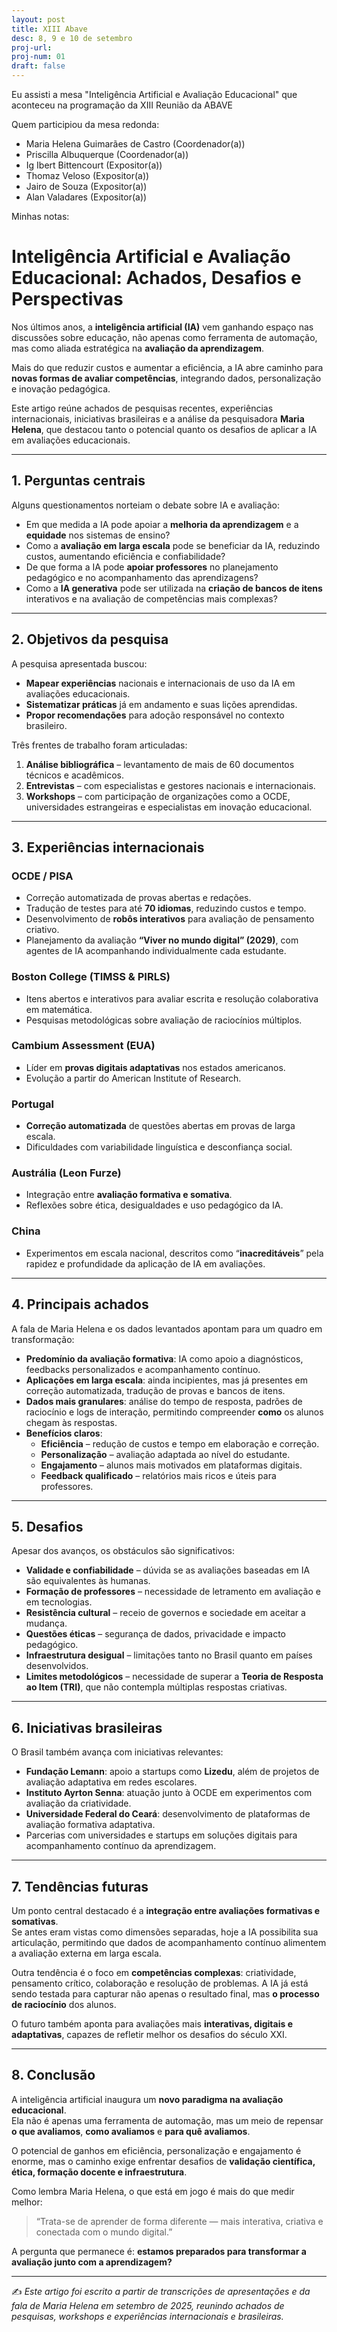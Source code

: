 ```yaml
---
layout: post
title: XIII Abave
desc: 8, 9 e 10 de setembro
proj-url:
proj-num: 01
draft: false
---
```



Eu assisti a mesa "Inteligência Artificial e Avaliação Educacional" que aconteceu na programação da XIII Reunião da ABAVE

Quem participiou da mesa redonda: 

- Maria Helena Guimarães de Castro (Coordenador(a))
- Priscilla Albuquerque (Coordenador(a))
- Ig Ibert Bittencourt (Expositor(a))
- Thomaz Veloso (Expositor(a))
- Jairo de Souza (Expositor(a))
- Alan Valadares (Expositor(a))

Minhas notas:

# Inteligência Artificial e Avaliação Educacional: Achados, Desafios e Perspectivas

Nos últimos anos, a **inteligência artificial (IA)** vem ganhando espaço nas discussões sobre educação, não apenas como ferramenta de automação, mas como aliada estratégica na **avaliação da aprendizagem**. 

Mais do que reduzir custos e aumentar a eficiência, a IA abre caminho para **novas formas de avaliar competências**, integrando dados, personalização e inovação pedagógica.

Este artigo reúne achados de pesquisas recentes, experiências internacionais, iniciativas brasileiras e a análise da pesquisadora **Maria Helena**, que destacou tanto o potencial quanto os desafios de aplicar a IA em avaliações educacionais.

---

## 1. Perguntas centrais

Alguns questionamentos norteiam o debate sobre IA e avaliação:

- Em que medida a IA pode apoiar a **melhoria da aprendizagem** e a **equidade** nos sistemas de ensino?  
- Como a **avaliação em larga escala** pode se beneficiar da IA, reduzindo custos, aumentando eficiência e confiabilidade?  
- De que forma a IA pode **apoiar professores** no planejamento pedagógico e no acompanhamento das aprendizagens?  
- Como a **IA generativa** pode ser utilizada na **criação de bancos de itens** interativos e na avaliação de competências mais complexas?  

---

## 2. Objetivos da pesquisa

A pesquisa apresentada buscou:

- **Mapear experiências** nacionais e internacionais de uso da IA em avaliações educacionais.  
- **Sistematizar práticas** já em andamento e suas lições aprendidas.  
- **Propor recomendações** para adoção responsável no contexto brasileiro.  

Três frentes de trabalho foram articuladas:  

1. **Análise bibliográfica** – levantamento de mais de 60 documentos técnicos e acadêmicos.  
2. **Entrevistas** – com especialistas e gestores nacionais e internacionais.  
3. **Workshops** – com participação de organizações como a OCDE, universidades estrangeiras e especialistas em inovação educacional.  

---

## 3. Experiências internacionais

### OCDE / PISA
- Correção automatizada de provas abertas e redações.  
- Tradução de testes para até **70 idiomas**, reduzindo custos e tempo.  
- Desenvolvimento de **robôs interativos** para avaliação de pensamento criativo.  
- Planejamento da avaliação **“Viver no mundo digital” (2029)**, com agentes de IA acompanhando individualmente cada estudante.  

### Boston College (TIMSS & PIRLS)
- Itens abertos e interativos para avaliar escrita e resolução colaborativa em matemática.  
- Pesquisas metodológicas sobre avaliação de raciocínios múltiplos.  

### Cambium Assessment (EUA)
- Líder em **provas digitais adaptativas** nos estados americanos.  
- Evolução a partir do American Institute of Research.  

### Portugal
- **Correção automatizada** de questões abertas em provas de larga escala.  
- Dificuldades com variabilidade linguística e desconfiança social.  

### Austrália (Leon Furze)
- Integração entre **avaliação formativa e somativa**.  
- Reflexões sobre ética, desigualdades e uso pedagógico da IA.  

### China
- Experimentos em escala nacional, descritos como “**inacreditáveis**” pela rapidez e profundidade da aplicação de IA em avaliações.  

---

## 4. Principais achados

A fala de Maria Helena e os dados levantados apontam para um quadro em transformação:

- **Predomínio da avaliação formativa**: IA como apoio a diagnósticos, feedbacks personalizados e acompanhamento contínuo.  
- **Aplicações em larga escala**: ainda incipientes, mas já presentes em correção automatizada, tradução de provas e bancos de itens.  
- **Dados mais granulares**: análise do tempo de resposta, padrões de raciocínio e logs de interação, permitindo compreender **como** os alunos chegam às respostas.  
- **Benefícios claros**:
  - **Eficiência** – redução de custos e tempo em elaboração e correção.  
  - **Personalização** – avaliação adaptada ao nível do estudante.  
  - **Engajamento** – alunos mais motivados em plataformas digitais.  
  - **Feedback qualificado** – relatórios mais ricos e úteis para professores.  

---

## 5. Desafios

Apesar dos avanços, os obstáculos são significativos:

- **Validade e confiabilidade** – dúvida se as avaliações baseadas em IA são equivalentes às humanas.  
- **Formação de professores** – necessidade de letramento em avaliação e em tecnologias.  
- **Resistência cultural** – receio de governos e sociedade em aceitar a mudança.  
- **Questões éticas** – segurança de dados, privacidade e impacto pedagógico.  
- **Infraestrutura desigual** – limitações tanto no Brasil quanto em países desenvolvidos.  
- **Limites metodológicos** – necessidade de superar a **Teoria de Resposta ao Item (TRI)**, que não contempla múltiplas respostas criativas.  

---

## 6. Iniciativas brasileiras

O Brasil também avança com iniciativas relevantes:  

- **Fundação Lemann**: apoio a startups como **Lizedu**, além de projetos de avaliação adaptativa em redes escolares.  
- **Instituto Ayrton Senna**: atuação junto à OCDE em experimentos com avaliação da criatividade.  
- **Universidade Federal do Ceará**: desenvolvimento de plataformas de avaliação formativa adaptativa.  
- Parcerias com universidades e startups em soluções digitais para acompanhamento contínuo da aprendizagem.  

---

## 7. Tendências futuras

Um ponto central destacado é a **integração entre avaliações formativas e somativas**.  
Se antes eram vistas como dimensões separadas, hoje a IA possibilita sua articulação, permitindo que dados de acompanhamento contínuo alimentem a avaliação externa em larga escala.  

Outra tendência é o foco em **competências complexas**: criatividade, pensamento crítico, colaboração e resolução de problemas. A IA já está sendo testada para capturar não apenas o resultado final, mas **o processo de raciocínio** dos alunos.  

O futuro também aponta para avaliações mais **interativas, digitais e adaptativas**, capazes de refletir melhor os desafios do século XXI.  

---

## 8. Conclusão

A inteligência artificial inaugura um **novo paradigma na avaliação educacional**.  
Ela não é apenas uma ferramenta de automação, mas um meio de repensar **o que avaliamos**, **como avaliamos** e **para quê avaliamos**.  

O potencial de ganhos em eficiência, personalização e engajamento é enorme, mas o caminho exige enfrentar desafios de **validação científica, ética, formação docente e infraestrutura**.  

Como lembra Maria Helena, o que está em jogo é mais do que medir melhor:  
> “Trata-se de aprender de forma diferente — mais interativa, criativa e conectada com o mundo digital.”  

A pergunta que permanece é: **estamos preparados para transformar a avaliação junto com a aprendizagem?**

---

✍️ *Este artigo foi escrito a partir de transcrições de apresentações e da fala de Maria Helena em setembro de 2025, reunindo achados de pesquisas, workshops e experiências internacionais e brasileiras.*
